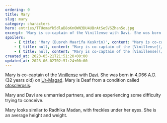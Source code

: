 ```yaml
---
ordering: 0
title: Mary
slug: mary
category: characters
hero: entries/TTUomaYk5dlaB8oKnOWN3DU4UBrAtSeSVSZhan5o.jpg
excerpt: 'Mary is co-captain of the Vinillense with Davi. She was born in 4,066 A.D. (32 years old) on Ur-Maga...'
spoilers:
    - { title: 'Mary (Busreh Maarifa Keskrin)', content: "Mary is co-captain of the [Vinillense](/category/spaceships/vinillense) with [Davi](/category/characters/davi). She was born in 4,066 A.D. (32 years old) on [Ur-Magad](/category/planets-cities/ur-magad). Mary is Deaf from a condition called [otosclerosis](https://en.wikipedia.org/wiki/Otosclerosis). She and Davi are unmarried partners, and are experiencing some difficulty trying to conceive.\r\n\r\nDuring the heist on [Velopa](/category/planets-cities/velopa), Mary was manipulated into killing [Boka](/category/characters/boka) by [Kemba Tiran](/category/characters/bluebell). She killed Tiran in response, then kickstarted the [Capstone](/category/spaceships/capstone), destroying a war ship and hundreds of police patrol ships in the resulting blast. This is estimated to have killed at least 500 police officers.\r\n\r\nMary looks similar to Radhika Madan, with freckles under her eyes. She is an average height and weight.\r\n\r\n**Pronunciation:**\r\n- boz’ ruh\r\n- mah ree’ fah\r\n- kess’ kren", excerpt: 'Mary is co-captain of the Vinillense with Davi. She was born in 4,066 A.D. (32 years old) on Ur-Maga...' }
    - { title: null, content: "Mary is co-captain of the [Vinillense](/category/spaceships/vinillense) with [Davi](/category/characters/davi). She was born in 4,066 A.D. (32 years old) on [Ur-Magad](/category/planets-cities/ur-magad). Mary is Deaf from a condition called [otosclerosis](https://en.wikipedia.org/wiki/Otosclerosis). She and Davi are unmarried partners, and are experiencing some difficulty trying to conceive.\r\n\r\nDuring the heist on [Velopa](/category/planets-cities/velopa), Mary was manipulated into killing [Boka](/category/characters/boka) by [Kemba Tiran](/category/characters/bluebell). She killed Tiran in response, then kickstarted the [Capstone](/category/spaceships/capstone), destroying a war ship and hundreds of police patrol ships in the resulting blast. This is estimated to have killed at least 500 police officers.\r\n\r\nMary and Davi's first IVF attempt failedd after a small amount of eggs fertilize and then those arrested development. While back on Ur-Magad for a visit, Mary learned that her father had discovered the [Gaians](/category/organizations/visitors) as well – and that his death may have been murder. She also let [Slka la:Gv](/category/characters/sylka) escape during the Velopan rebellion, after the Gaian woman tricked her by promising to \"fix\" her infertility. When [Admiral Telencia](/category/characters/rosh-telencia) accosted the Vinillense near Ur-Magad, Mary boarded the shuttle and fled before an atomic laser destroyed the ship.\r\n\r\nMary looks similar to Radhika Madan, with freckles under her eyes. She is an average height and weight.\r\n\r\n**Pronunciation:**\r\n- boz’ ruh\r\n- mah ree’ fah\r\n- kess’ kren", excerpt: 'Mary is co-captain of the Vinillense with Davi. She was born in 4,066 A.D. (32 years old) on Ur-Maga...' }
    - { title: null, content: "Mary is co-captain of the [Vinillense](/category/spaceships/vinillense) with [Davi](/category/characters/davi). She was born in 4,066 A.D. (32 years old) on [Ur-Magad](/category/planets-cities/ur-magad). Mary is Deaf from a condition called [otosclerosis](https://en.wikipedia.org/wiki/Otosclerosis). She and Davi are unmarried partners, and are experiencing some difficulty trying to conceive.\r\n\r\nDuring the heist on [Velopa](/category/planets-cities/velopa), Mary was manipulated into killing [Boka](/category/characters/boka) by [Kemba Tiran](/category/characters/bluebell). She killed Tiran in response, then kickstarted the [Capstone](/category/spaceships/capstone), destroying a war ship and hundreds of police patrol ships in the resulting blast. This is estimated to have killed at least 500 police officers.\r\n\r\nMary and Davi's first IVF attempt failedd after a small amount of eggs fertilize and then those arrested development. While back on Ur-Magad for a visit, Mary learned that her father had discovered the [Gaians](/category/organizations/visitors) as well – and that his death may have been murder. She also let [Slka la:Gv](/category/characters/sylka) escape during the Velopan rebellion, after the Gaian woman tricked her by promising to \"fix\" her infertility. When [Admiral Telencia](/category/characters/rosh-telencia) accosted the Vinillense near Ur-Magad, Mary boarded the shuttle and fled before an atomic laser destroyed the ship.\r\n\r\nMary and the crew survived after a friendly Ur-Magad patrol rescued them. She met another smuggling group, [Don't Touch That](/category/spaceships/dont-touch-that), co-captained by another couple experiencing infertility. After learning the coordinates of [Gaia](/category/planets-cities/gaia) from [Tunde Brower](/category/character/tunde), Mary visited and learned some shocking news: Gaia is *Earth*, making its people humans like she'd originally feared. This knowledge helped her finally convince the overly cautious [Cooperators](/category/organizations/cooperators) to take action, though, and she returned to the [Three Empires](/category/organizations/three-empires) with enough good Gaians to recover the oppressed planets.\r\n\r\nFor their next IVF attempt, three eggs fertilized and developed properly. Davi and Mary opted to transfer two against the advice of their doctor. This resulted in twins, but toward the end of her first trimester, one's heart stopped. The remaining one was healthy, however, and they realized they'd have to learn to live with that.\r\n\r\nMary looks similar to Radhika Madan, with freckles under her eyes. She is an average height and weight.\r\n\r\n**Pronunciation:**\r\n- boz’ ruh\r\n- mah ree’ fah\r\n- kess’ kren", excerpt: 'Mary is co-captain of the Vinillense with Davi. She was born in 4,066 A.D. (32 years old) on Ur-Maga...' }
created_at: 2023-05-21T21:51:20+00:00
updated_at: 2023-06-02T02:51:24+00:00
---
```

Mary is co-captain of the [Vinillense](/category/spaceships/vinillense) with [Davi](/category/characters/davi). She was born in 4,066 A.D. (32 years old) on [Ur-Magad](/category/planets-cities/ur-magad). Mary is Deaf from a condition called [otosclerosis](https://en.wikipedia.org/wiki/Otosclerosis).

Mary and Davi are unmarried partners, and are experiencing some difficulty trying to conceive.

Mary looks similar to Radhika Madan, with freckles under her eyes. She is an average height and weight.
